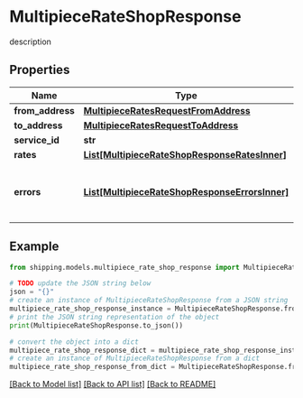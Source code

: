 # MultipieceRateShopResponse

description

## Properties

Name | Type | Description | Notes
------------ | ------------- | ------------- | -------------
**from_address** | [**MultipieceRatesRequestFromAddress**](MultipieceRatesRequestFromAddress.md) |  | [optional] 
**to_address** | [**MultipieceRatesRequestToAddress**](MultipieceRatesRequestToAddress.md) |  | [optional] 
**service_id** | **str** | description | [optional] 
**rates** | [**List[MultipieceRateShopResponseRatesInner]**](MultipieceRateShopResponseRatesInner.md) | description | [optional] 
**errors** | [**List[MultipieceRateShopResponseErrorsInner]**](MultipieceRateShopResponseErrorsInner.md) | It display any error while getting rates | [optional] 

## Example

```python
from shipping.models.multipiece_rate_shop_response import MultipieceRateShopResponse

# TODO update the JSON string below
json = "{}"
# create an instance of MultipieceRateShopResponse from a JSON string
multipiece_rate_shop_response_instance = MultipieceRateShopResponse.from_json(json)
# print the JSON string representation of the object
print(MultipieceRateShopResponse.to_json())

# convert the object into a dict
multipiece_rate_shop_response_dict = multipiece_rate_shop_response_instance.to_dict()
# create an instance of MultipieceRateShopResponse from a dict
multipiece_rate_shop_response_from_dict = MultipieceRateShopResponse.from_dict(multipiece_rate_shop_response_dict)
```
[[Back to Model list]](../README.md#documentation-for-models) [[Back to API list]](../README.md#documentation-for-api-endpoints) [[Back to README]](../README.md)


